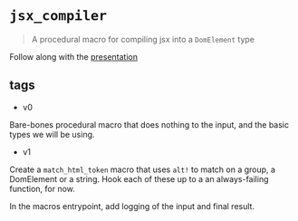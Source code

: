 # `jsx_compiler`

> A procedural macro for compiling jsx into a `DomElement` type

Follow along with the [presentation](https://docs.google.com/presentation/d/11KK06J-p-Q2XLg1VW7GK02rSCn3z-pvfKf59WMxNirA/edit?usp=sharing)

## tags

* v0

Bare-bones procedural macro that does nothing to the input, and the basic types we will be using.

* v1

Create a `match_html_token` macro that uses `alt!` to match on a group, a DomElement or a string.
Hook each of these up to a an always-failing function, for now.

In the macros entrypoint, add logging of the input and final result.
